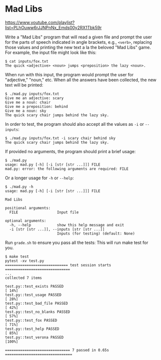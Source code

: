 # Mad Libs

https://www.youtube.com/playlist?list=PLhOuww6rJJNPnNx_Emds00y2RX1Tbk59r

Write a "Mad Libs" program that will read a given file and prompt the user for the parts of speech indicated in angle brackets, e.g., `<verb>`, replacing those values and printing the new text a la the beloved "Mad Libs" game.
For example, the input file might look like this:

```
$ cat inputs/fox.txt
The quick <adjective> <noun> jumps <preposition> the lazy <noun>.
```

When run with this input, the program would prompt the user for "adjective," "noun," etc.
When all the answers have been collected, the new text will be printed:

```
$ ./mad.py inputs/fox.txt
Give me an adjective: scary
Give me a noun: chair
Give me a preposition: behind
Give me a noun: sky
The quick scary chair jumps behind the lazy sky.
```

In order to test, the program should also accept all the values as `-i` or `--inputs`:

```
$ ./mad.py inputs/fox.txt -i scary chair behind sky
The quick scary chair jumps behind the lazy sky.
```

If provided no arguments, the program should print a brief usage:

```
$ ./mad.py
usage: mad.py [-h] [-i [str [str ...]]] FILE
mad.py: error: the following arguments are required: FILE
```

Or a longer usage for `-h` or `--help`:

```
$ ./mad.py -h
usage: mad.py [-h] [-i [str [str ...]]] FILE

Mad Libs

positional arguments:
  FILE                  Input file

optional arguments:
  -h, --help            show this help message and exit
  -i [str [str ...]], --inputs [str [str ...]]
                        Inputs (for testing) (default: None)
```

Run `grade.sh` to ensure you pass all the tests:
This will run make test for you.

```
$ make test
pytest -xv test.py
============================= test session starts ==============================
...
collected 7 items

test.py::test_exists PASSED                                              [ 14%]
test.py::test_usage PASSED                                               [ 28%]
test.py::test_bad_file PASSED                                            [ 42%]
test.py::test_no_blanks PASSED                                           [ 57%]
test.py::test_fox PASSED                                                 [ 71%]
test.py::test_help PASSED                                                [ 85%]
test.py::test_verona PASSED                                              [100%]

============================== 7 passed in 0.65s ===============================
```
